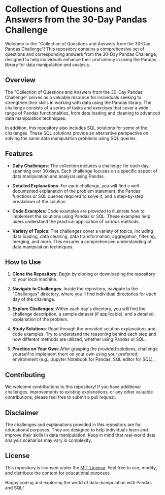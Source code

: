 # Collection of Questions and Answers from the 30-Day Pandas Challenge

Welcome to the "Collection of Questions and Answers from the 30-Day Pandas Challenge"! This repository contains a comprehensive set of questions and corresponding answers from the 30-Day Pandas Challenge, designed to help individuals enhance their proficiency in using the Pandas library for data manipulation and analysis.

## Overview

The "Collection of Questions and Answers from the 30-Day Pandas Challenge" serves as a valuable resource for individuals seeking to strengthen their skills in working with data using the Pandas library. The challenge consists of a series of tasks and exercises that cover a wide range of Pandas functionalities, from data loading and cleaning to advanced data manipulation techniques.

In addition, this repository also includes SQL solutions for some of the challenges. These SQL solutions provide an alternative perspective on solving the same data manipulation problems using SQL queries.

## Features

- **Daily Challenges**: The collection includes a challenge for each day, spanning over 30 days. Each challenge focuses on a specific aspect of data manipulation and analysis using Pandas.

- **Detailed Explanations**: For each challenge, you will find a well-documented explanation of the problem statement, the Pandas functions or SQL queries required to solve it, and a step-by-step breakdown of the solution.

- **Code Examples**: Code examples are provided to illustrate how to implement the solutions using Pandas or SQL. These examples help users understand the practical application of various methods.

- **Variety of Topics**: The challenges cover a variety of topics, including data loading, data cleaning, data transformation, aggregation, filtering, merging, and more. This ensures a comprehensive understanding of data manipulation techniques.

## How to Use

1. **Clone the Repository**: Begin by cloning or downloading the repository to your local machine.

2. **Navigate to Challenges**: Inside the repository, navigate to the "Challenges" directory, where you'll find individual directories for each day of the challenge.

3. **Explore Challenges**: Within each day's directory, you will find the challenge description, a sample dataset (if applicable), and a detailed explanation of the problem.

4. **Study Solutions**: Read through the provided solution explanations and code examples. Try to understand the reasoning behind each step and how different methods are utilized, whether using Pandas or SQL.

5. **Practice on Your Own**: After grasping the provided solutions, challenge yourself to implement them on your own using your preferred environment (e.g., Jupyter Notebook for Pandas, SQL editor for SQL).

## Contributing

We welcome contributions to this repository! If you have additional challenges, improvements to existing explanations, or any other valuable contributions, please feel free to submit a pull request.

## Disclaimer

The challenges and explanations provided in this repository are for educational purposes. They are designed to help individuals learn and improve their skills in data manipulation. Keep in mind that real-world data analysis scenarios may vary in complexity.

## License

This repository is licensed under the [MIT License](LICENSE). Feel free to use, modify, and distribute the content for educational purposes.

Happy coding and exploring the world of data manipulation with Pandas and SQL!
